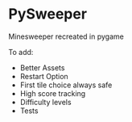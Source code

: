 # PySweeper
Minesweeper recreated in pygame

To add:
- Better Assets
- Restart Option
- First tile choice always safe
- High score tracking
- Difficulty levels
- Tests
